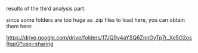 results of the third analysis part.

since some folders are too huge as .zip files to load here, you can obtain them here:

https://drive.google.com/drive/folders/17JQ9v4aYSQ6ZnnGyTp7r_Xe5O2osRgpG?usp=sharing
